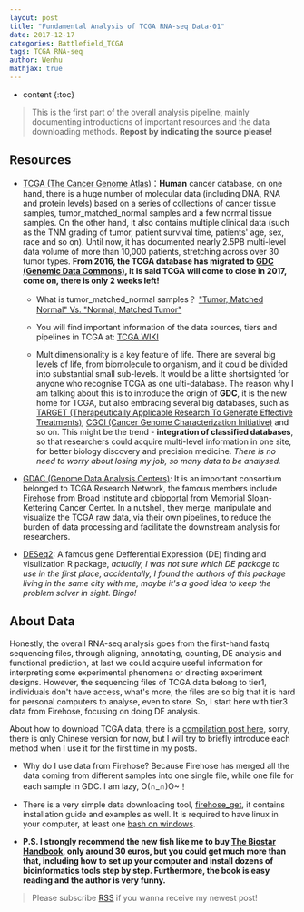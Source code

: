 ```yaml
---
layout: post
title: "Fundamental Analysis of TCGA RNA-seq Data-01"
date: 2017-12-17
categories: Battlefield_TCGA
tags: TCGA RNA-seq
author: Wenhu
mathjax: true
---
```


* content
{:toc}

> This is the first part of the overall analysis pipeline, mainly documenting introductions of important resources and the data downloading methods. **Repost by indicating the source please!**

## Resources

* [TCGA (The Cancer Genome Atlas)](https://cancergenome.nih.gov/)：**Human** cancer database, on one hand, there is a huge number of molecular data (including DNA, RNA and protein levels) based on a series of collections of cancer tissue samples, tumor_matched_normal samples and a few normal tissue samples. On the other hand, it also contains multiple clinical data (such as the TNM grading of tumor, patient survival time, patients' age, sex, race and so on). Until now, it has documented nearly 2.5PB multi-level data volume of more than 10,000 patients, stretching across over 30 tumor types. **From 2016, the TCGA database has migrated to [GDC (Genomic Data Commons)](https://gdc.cancer.gov/), it is said TCGA will come to close in 2017, come on, there is only 2 weeks left!**




    + What is tumor_matched_normal samples？ ["Tumor, Matched Normal" Vs. "Normal, Matched Tumor"](https://www.biostars.org/p/86929/)
    
    + You will find important information of the data sources, tiers and pipelines in TCGA at: [TCGA WIKI](https://wiki.nci.nih.gov/display/TCGA/TCGA+Wiki+Home)
    
    + Multidimensionality is a key feature of life. There are several big levels of life, from biomolecule to organism, and it could be divided into substantial small sub-levels. It would be a little shortsighted for anyone who recognise TCGA as one ulti-database. The reason why I am talking about this is to introduce the origin of **GDC**, it is the new home for TCGA, but also embracing several big databases, such as [TARGET (Therapeutically Applicable Research To Generate Effective Treatments)](https://ocg.cancer.gov/programs/target), [CGCI (Cancer Genome Characterization Initiative)](https://ocg.cancer.gov/programs/cgci) and so on. This might be the trend - **integration of classified databases**, so that researchers could acquire multi-level information in one site, for better biology discovery and precision medicine. *There is no need to worry about losing my job, so many data to be analysed.*
    
* [GDAC (Genome Data Analysis Centers)](https://cancergenome.nih.gov/abouttcga/overview/howitworks/dataanalysiscenters): It is an important consortium belonged to TCGA Research Network, the famous members include [Firehose](http://firebrowse.org/) from Broad Institute and [cbioportal](http://www.cbioportal.org/) from Memorial Sloan-Kettering Cancer Center. In a nutshell, they merge, manipulate and visualize the TCGA raw data, via their own pipelines, to reduce the burden of data processing and facilitate the downstream analysis for researchers.

* [DESeq2](https://bioconductor.org/packages/release/bioc/html/DESeq2.html): A famous gene Defferential Expression (DE) finding and visulization R package, *actually, I was not sure which DE package to use in the first place, accidentally, I found the authors of this package living in the same city with me, maybe it's a good idea to keep the problem solver in sight. Bingo!*

## About Data

Honestly, the overall RNA-seq analysis goes from the first-hand fastq sequencing files, through aligning, annotating, counting, DE analysis and functional prediction, at last we could acquire useful information for interpreting some experimental phenomena or directing experiment designs. However, the sequencing files of TCGA data belong to tier1, individuals don't have access, what's more, the files are so big that it is hard for personal computers to analyse, even to store. So, I start here with tier3 data from Firehose, focusing on doing DE analysis.

About how to download TCGA data, there is a [compilation post here](http://www.biotrainee.com:8080/forum.php?mod=viewthread&tid=1696#lastpost), sorry, there is only Chinese version for now, but I will try to briefly introduce each method when I use it for the first time in my posts.

* Why do I use data from Firehose? Because Firehose has merged all the data coming from different samples into one single file, while one file for each sample in GDC. I am lazy, O(∩_∩)O~！

* There is a very simple data downloading tool, [firehose_get](https://confluence.broadinstitute.org/display/GDAC/Download), it contains installation guide and examples as well. It is required to have linux in your computer, at least one [bash on windows](https://docs.microsoft.com/en-us/windows/wsl/about).

* **P.S. I strongly recommend the new fish like me to buy [The Biostar Handbook](https://www.biostarhandbook.com/), only around 30 euros, but you could get much more than that, including how to set up your computer and install dozens of bioinformatics tools step by step. Furthermore, the book is easy reading and the author is very funny.**

> Please subscribe [RSS](http://bioinfostar.com/feed.xml) if you wanna receive my newest post! 
